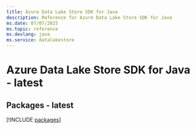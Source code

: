 ```yaml
---
title: Azure Data Lake Store SDK for Java
description: Reference for Azure Data Lake Store SDK for Java
ms.date: 07/07/2025
ms.topic: reference
ms.devlang: java
ms.service: datalakestore
---
```

# Azure Data Lake Store SDK for Java - latest
## Packages - latest
[!INCLUDE [packages](data-lake-store-index.md)]